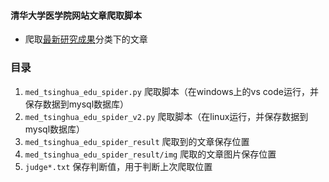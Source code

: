 #### 清华大学医学院网站文章爬取脚本
- 爬取[最新研究成果](http://www.med.tsinghua.edu.cn/MoreServlet?rowCount=105&curPage=1)分类下的文章


### 目录
1. `med_tsinghua_edu_spider.py` 爬取脚本（在windows上的vs code运行，并保存数据到mysql数据库）
2. `med_tsinghua_edu_spider_v2.py` 爬取脚本（在linux运行，并保存数据到mysql数据库）
3. `med_tsinghua_edu_spider_result` 爬取到的文章保存位置
4. `med_tsinghua_edu_spider_result/img` 爬取的文章图片保存位置
5. `judge*.txt` 保存判断值，用于判断上次爬取位置